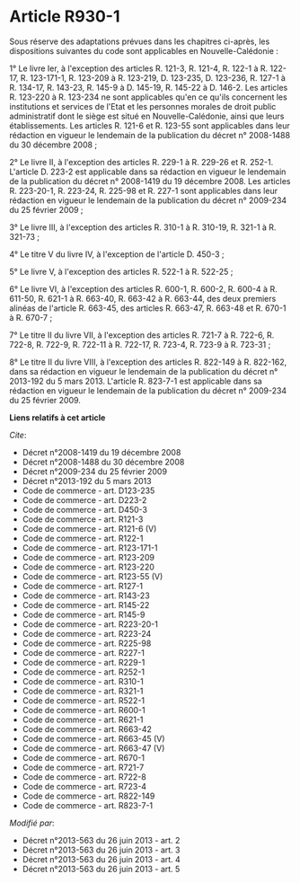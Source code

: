 # Article R930-1

Sous réserve des adaptations prévues dans les chapitres ci-après, les dispositions suivantes du code sont applicables en
Nouvelle-Calédonie : 

1° Le livre Ier, à l'exception des articles R. 121-3, R. 121-4, R. 122-1 à R. 122-17, R. 123-171-1, R. 123-209 à R. 123-219,
D. 123-235, D. 123-236, R. 127-1 à R. 134-17, R. 143-23, R. 145-9 à D. 145-19, R. 145-22 à D. 146-2. Les articles R. 123-220
à R. 123-234 ne sont applicables qu'en ce qu'ils concernent les institutions et services de l'Etat et les personnes morales
de droit public administratif dont le siège est situé en Nouvelle-Calédonie, ainsi que leurs établissements. Les articles R.
121-6 et R. 123-55 sont applicables dans leur rédaction en vigueur le lendemain de la publication du décret n° 2008-1488 du
30 décembre 2008 ; 

2° Le livre II, à l'exception des articles R. 229-1 à R. 229-26 et R. 252-1. L'article D. 223-2 est applicable dans sa
rédaction en vigueur le lendemain de la publication du décret n° 2008-1419 du 19 décembre 2008. Les articles R. 223-20-1, R.
223-24, R. 225-98 et R. 227-1 sont applicables dans leur rédaction en vigueur le lendemain de la publication du décret n°
2009-234 du 25 février 2009 ; 

3° Le livre III, à l'exception des articles R. 310-1 à R. 310-19, R. 321-1 à R. 321-73 ; 

4° Le titre V du livre IV, à l'exception de l'article D. 450-3 ; 

5° Le livre V, à l'exception des articles R. 522-1 à R. 522-25 ; 

6° Le livre VI, à l'exception des articles R. 600-1, R. 600-2, R. 600-4 à R. 611-50, R. 621-1 à R. 663-40, R. 663-42 à R.
663-44, des deux premiers alinéas de l'article R. 663-45, des articles R. 663-47, R. 663-48 et R. 670-1 à R. 670-7 ; 

7° Le titre II du livre VII, à l'exception des articles R. 721-7 à R. 722-6, 
R. 722-8, R. 722-9, R. 722-11 à R. 722-17, R. 723-4, R. 723-9 à R. 723-31 ; 

8° Le titre II du livre VIII, à l'exception des articles R. 822-149 à R. 822-162, dans sa rédaction en vigueur le lendemain
de la publication du décret n° 2013-192 du 5 mars 2013. L'article R. 823-7-1 est applicable dans sa rédaction en vigueur le
lendemain de la publication du décret n° 2009-234 du 25 février 2009.

**Liens relatifs à cet article**

_Cite_:

  - Décret n°2008-1419 du 19 décembre 2008
  - Décret n°2008-1488 du 30 décembre 2008
  - Décret n°2009-234 du 25 février 2009
  - Décret n°2013-192 du 5 mars 2013
  - Code de commerce - art. D123-235
  - Code de commerce - art. D223-2
  - Code de commerce - art. D450-3
  - Code de commerce - art. R121-3
  - Code de commerce - art. R121-6 (V)
  - Code de commerce - art. R122-1
  - Code de commerce - art. R123-171-1
  - Code de commerce - art. R123-209
  - Code de commerce - art. R123-220
  - Code de commerce - art. R123-55 (V)
  - Code de commerce - art. R127-1
  - Code de commerce - art. R143-23
  - Code de commerce - art. R145-22
  - Code de commerce - art. R145-9
  - Code de commerce - art. R223-20-1
  - Code de commerce - art. R223-24
  - Code de commerce - art. R225-98
  - Code de commerce - art. R227-1
  - Code de commerce - art. R229-1
  - Code de commerce - art. R252-1
  - Code de commerce - art. R310-1
  - Code de commerce - art. R321-1
  - Code de commerce - art. R522-1
  - Code de commerce - art. R600-1
  - Code de commerce - art. R621-1
  - Code de commerce - art. R663-42
  - Code de commerce - art. R663-45 (V)
  - Code de commerce - art. R663-47 (V)
  - Code de commerce - art. R670-1
  - Code de commerce - art. R721-7
  - Code de commerce - art. R722-8
  - Code de commerce - art. R723-4
  - Code de commerce - art. R822-149
  - Code de commerce - art. R823-7-1

_Modifié par_:

  - Décret n°2013-563 du 26 juin 2013 - art. 2
  - Décret n°2013-563 du 26 juin 2013 - art. 3
  - Décret n°2013-563 du 26 juin 2013 - art. 4
  - Décret n°2013-563 du 26 juin 2013 - art. 5
